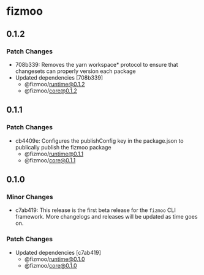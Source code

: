 # fizmoo

## 0.1.2

### Patch Changes

- 708b339: Removes the yarn workspace\* protocol to ensure that changesets can properly version each package
- Updated dependencies [708b339]
  - @fizmoo/runtime@0.1.2
  - @fizmoo/core@0.1.2

## 0.1.1

### Patch Changes

- cb4409e: Configures the publishConfig key in the package.json to publically publish the fizmoo package
  - @fizmoo/runtime@0.1.1
  - @fizmoo/core@0.1.1

## 0.1.0

### Minor Changes

- c7ab419: This release is the first beta release for the `fizmoo` CLI framework. More changelogs and releases will be updated as time goes on.

### Patch Changes

- Updated dependencies [c7ab419]
  - @fizmoo/runtime@0.1.0
  - @fizmoo/core@0.1.0

